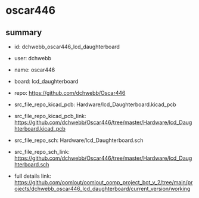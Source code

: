 # oscar446
 
## summary 
* id: dchwebb_oscar446_lcd_daughterboard
* user: dchwebb
* name: oscar446
* board: lcd_daughterboard
* repo: https://github.com/dchwebb/Oscar446
* src_file_repo_kicad_pcb: Hardware/lcd_Daughterboard.kicad_pcb
* src_file_repo_kicad_pcb_link: https://github.com/dchwebb/Oscar446/tree/master/Hardware/lcd_Daughterboard.kicad_pcb


* src_file_repo_sch: Hardware/lcd_Daughterboard.sch
* src_file_repo_sch_link: https://github.com/dchwebb/Oscar446/tree/master/Hardware/lcd_Daughterboard.sch
* full details link: https://github.com/oomlout/oomlout_oomp_project_bot_v_2/tree/main/projects/dchwebb_oscar446_lcd_daughterboard/current_version/working  







